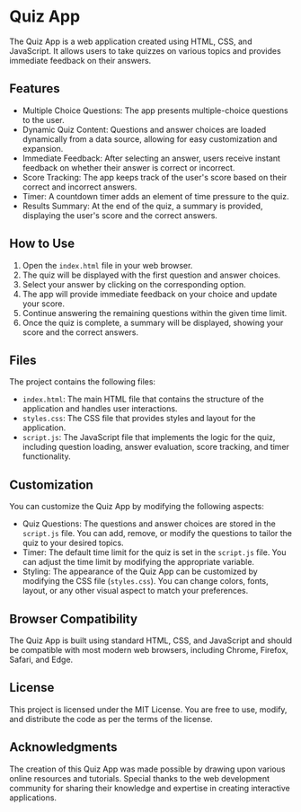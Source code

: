 <h1>Quiz App</h1><p>The Quiz App is a web application created using HTML, CSS, and JavaScript. It allows users to take quizzes on various topics and provides immediate feedback on their answers.</p><h2>Features</h2><ul><li>Multiple Choice Questions: The app presents multiple-choice questions to the user.</li><li>Dynamic Quiz Content: Questions and answer choices are loaded dynamically from a data source, allowing for easy customization and expansion.</li><li>Immediate Feedback: After selecting an answer, users receive instant feedback on whether their answer is correct or incorrect.</li><li>Score Tracking: The app keeps track of the user's score based on their correct and incorrect answers.</li><li>Timer: A countdown timer adds an element of time pressure to the quiz.</li><li>Results Summary: At the end of the quiz, a summary is provided, displaying the user's score and the correct answers.</li></ul><h2>How to Use</h2><ol><li>Open the <code>index.html</code> file in your web browser.</li><li>The quiz will be displayed with the first question and answer choices.</li><li>Select your answer by clicking on the corresponding option.</li><li>The app will provide immediate feedback on your choice and update your score.</li><li>Continue answering the remaining questions within the given time limit.</li><li>Once the quiz is complete, a summary will be displayed, showing your score and the correct answers.</li></ol><h2>Files</h2><p>The project contains the following files:</p><ul><li><code>index.html</code>: The main HTML file that contains the structure of the application and handles user interactions.</li><li><code>styles.css</code>: The CSS file that provides styles and layout for the application.</li><li><code>script.js</code>: The JavaScript file that implements the logic for the quiz, including question loading, answer evaluation, score tracking, and timer functionality.</li></ul><h2>Customization</h2><p>You can customize the Quiz App by modifying the following aspects:</p><ul><li>Quiz Questions: The questions and answer choices are stored in the <code>script.js</code> file. You can add, remove, or modify the questions to tailor the quiz to your desired topics.</li><li>Timer: The default time limit for the quiz is set in the <code>script.js</code> file. You can adjust the time limit by modifying the appropriate variable.</li><li>Styling: The appearance of the Quiz App can be customized by modifying the CSS file (<code>styles.css</code>). You can change colors, fonts, layout, or any other visual aspect to match your preferences.</li></ul><h2>Browser Compatibility</h2><p>The Quiz App is built using standard HTML, CSS, and JavaScript and should be compatible with most modern web browsers, including Chrome, Firefox, Safari, and Edge.</p><h2>License</h2><p>This project is licensed under the <a>MIT License</a>. You are free to use, modify, and distribute the code as per the terms of the license.</p><h2>Acknowledgments</h2><p>The creation of this Quiz App was made possible by drawing upon various online resources and tutorials. Special thanks to the web development community for sharing their knowledge and expertise in creating interactive applications.</p>
